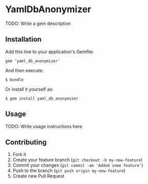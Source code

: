 # YamlDbAnonymizer

TODO: Write a gem description

## Installation

Add this line to your application's Gemfile:

    gem 'yaml_db_anonymizer'

And then execute:

    $ bundle

Or install it yourself as:

    $ gem install yaml_db_anonymizer

## Usage

TODO: Write usage instructions here

## Contributing

1. Fork it
2. Create your feature branch (`git checkout -b my-new-feature`)
3. Commit your changes (`git commit -am 'Added some feature'`)
4. Push to the branch (`git push origin my-new-feature`)
5. Create new Pull Request
